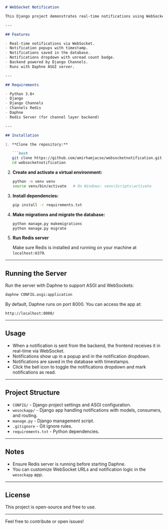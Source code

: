 ````markdown
# WebSocket Notification

This Django project demonstrates real-time notifications using WebSockets. It uses Django Channels to handle WebSocket connections and Daphne as the ASGI server.

---

## Features

- Real-time notifications via WebSocket.
- Notification popups with timestamp.
- Notifications saved in the database.
- Notifications dropdown with unread count badge.
- Backend powered by Django Channels.
- Runs with Daphne ASGI server.

---

## Requirements

- Python 3.8+
- Django
- Django Channels
- Channels Redis
- Daphne
- Redis Server (for channel layer backend)

---

## Installation

1. **Clone the repository:**

   ```bash
   git clone https://github.com/amirhamjacse/websocketnotification.git
   cd websocketnotification
````

2. **Create and activate a virtual environment:**

   ```bash
   python -m venv venv
   source venv/bin/activate   # On Windows: venv\Scripts\activate
   ```

3. **Install dependencies:**

   ```bash
   pip install -r requirements.txt
   ```

4. **Make migrations and migrate the database:**

   ```bash
   python manage.py makemigrations
   python manage.py migrate
   ```

5. **Run Redis server**

   Make sure Redis is installed and running on your machine at `localhost:6379`.

---

## Running the Server

Run the server with Daphne to support ASGI and WebSockets:

```bash
daphne CONFIG.asgi:application
```

By default, Daphne runs on port 8000. You can access the app at:

```
http://localhost:8000/
```

---

## Usage

* When a notification is sent from the backend, the frontend receives it in real-time via WebSocket.
* Notifications show up in a popup and in the notification dropdown.
* Notifications are saved in the database with timestamps.
* Click the bell icon to toggle the notifications dropdown and mark notifications as read.

---

## Project Structure

* `CONFIG/` - Django project settings and ASGI configuration.
* `wesockapp/` - Django app handling notifications with models, consumers, and routing.
* `manage.py` - Django management script.
* `.gitignore` - Git ignore rules.
* `requirements.txt` - Python dependencies.

---

## Notes

* Ensure Redis server is running before starting Daphne.
* You can customize WebSocket URLs and notification logic in the `wesockapp` app.

---

## License

This project is open-source and free to use.

---

Feel free to contribute or open issues!

```